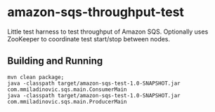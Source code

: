 amazon-sqs-throughput-test
==========================

Little test harness to test throughput of Amazon SQS. Optionally uses ZooKeeper to coordinate test start/stop between nodes.

## Building and Running

    mvn clean package;
    java -classpath target/amazon-sqs-test-1.0-SNAPSHOT.jar com.mmiladinovic.sqs.main.ConsumerMain
    java -classpath target/amazon-sqs-test-1.0-SNAPSHOT.jar com.mmiladinovic.sqs.main.ProducerMain


